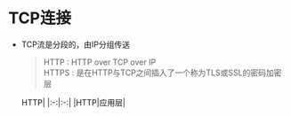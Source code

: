 # TCP连接

* TCP流是分段的，由IP分组传送
    > HTTP : HTTP over TCP over IP <br>
    > HTTPS : 是在HTTP与TCP之间插入了一个称为TLS或SSL的密码加密层

    HTTP|
    |:-:|:-:|
    |HTTP|应用层|